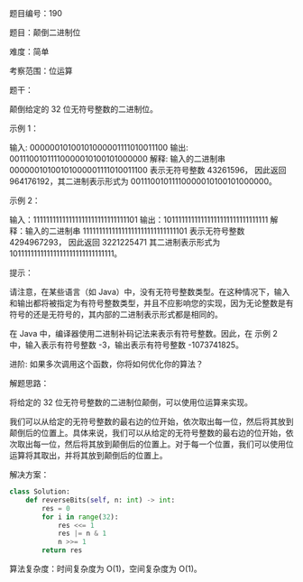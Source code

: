 题目编号：190

题目：颠倒二进制位

难度：简单

考察范围：位运算

题干：

颠倒给定的 32 位无符号整数的二进制位。

示例 1：

输入: 00000010100101000001111010011100
输出: 00111001011110000010100101000000
解释: 输入的二进制串 00000010100101000001111010011100 表示无符号整数 43261596，
      因此返回 964176192，其二进制表示形式为 00111001011110000010100101000000。

示例 2：

输入：11111111111111111111111111111101
输出：10111111111111111111111111111111
解释：输入的二进制串 11111111111111111111111111111101 表示无符号整数 4294967293，
      因此返回 3221225471 其二进制表示形式为 10111111111111111111111111111111。

提示：

请注意，在某些语言（如 Java）中，没有无符号整数类型。在这种情况下，输入和输出都将被指定为有符号整数类型，并且不应影响您的实现，因为无论整数是有符号的还是无符号的，其内部的二进制表示形式都是相同的。

在 Java 中，编译器使用二进制补码记法来表示有符号整数。因此，在 示例 2 中，输入表示有符号整数 -3，输出表示有符号整数 -1073741825。

进阶:
如果多次调用这个函数，你将如何优化你的算法？

解题思路：

将给定的 32 位无符号整数的二进制位颠倒，可以使用位运算来实现。

我们可以从给定的无符号整数的最右边的位开始，依次取出每一位，然后将其放到颠倒后的位置上。具体来说，我们可以从给定的无符号整数的最右边的位开始，依次取出每一位，然后将其放到颠倒后的位置上。对于每一个位置，我们可以使用位运算将其取出，并将其放到颠倒后的位置上。

解决方案：

```python
class Solution:
    def reverseBits(self, n: int) -> int:
        res = 0
        for i in range(32):
            res <<= 1
            res |= n & 1
            n >>= 1
        return res
```

算法复杂度：时间复杂度为 O(1)，空间复杂度为 O(1)。